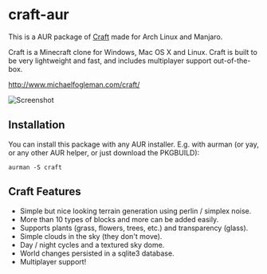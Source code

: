 # craft-aur
This is a AUR package of [Craft](https://github.com/fogleman/Craft) made for Arch Linux and Manjaro.

Craft is a Minecraft clone for Windows, Mac OS X and Linux. Craft is built to be very lightweight and fast, and includes multiplayer support out-of-the-box.

http://www.michaelfogleman.com/craft/

![Screenshot](http://i.imgur.com/SH7wcas.png)

## Installation
You can install this package with any AUR installer. E.g. with aurman (or yay, or any other AUR helper, or just download the PKGBUILD):
```
aurman -S craft
```

## Craft Features

* Simple but nice looking terrain generation using perlin / simplex noise.
* More than 10 types of blocks and more can be added easily.
* Supports plants (grass, flowers, trees, etc.) and transparency (glass).
* Simple clouds in the sky (they don't move).
* Day / night cycles and a textured sky dome.
* World changes persisted in a sqlite3 database.
* Multiplayer support!
